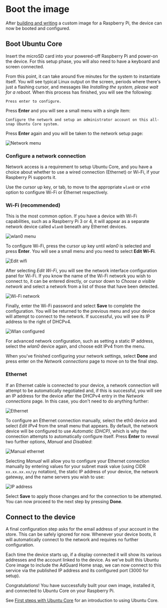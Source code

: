 # Boot the image

After [building and writing](/tutorials/build-your-first-image/build-the-image) a custom image for a Raspberry Pi, the device can now be booted and configured.

## Boot Ubuntu Core

Insert the microSD card into your powered-off Raspberry Pi and power-on the device. For this setup phase, you will also need to have a keyboard and screen connected.

From this point, it can take around five minutes for the system to instantiate itself. You will see typical Linux output on the screen, periods where there's just a flashing cursor, and messages like _Installing the system, please wait for a reboot_.  When this process has finished, you will see the following:

`Press enter to configure.`

Press **Enter** and you will see a small menu with a single item:

`Configure the network and setup an administrator account on this all-snap Ubuntu Core system.`

Press **Enter** again and you will be taken to the network setup page:

![Network menu](https://assets.ubuntu.com/v1/8db3caab-image.png)

###  Configure a network connection

Network access is a requirement to setup Ubuntu Core, and you have a choice about whether to use a wired connection (Ethernet) or Wi-Fi, if your Raspberry Pi supports it.

Use the cursor up key, or tab, to move to the appropriate `wlan0` or `eth0` option to configure Wi-Fi or Ethernet respectively.

### Wi-Fi (recommended)

This is the most common option. If you have a device with Wi-Fi capabilities, such as a Raspberry Pi 3 or 4, it will appear as a separate network device called `wlan0` beneath any Ethernet devices.

![wlan0 menu](https://assets.ubuntu.com/v1/3765991b-image%20(1).png)

To configure Wi-Fi, press the cursor up key until  _wlan0_ is selected and press **Enter**. You will see a small menu and you need to select **Edit Wi-Fi**.

![Edit wifi](https://assets.ubuntu.com/v1/f4889452-image%20(2).png)

After selecting _Edit Wi-Fi_, you will see the network interface configuration panel for Wi-Fi. If you know the name of the Wi-Fi network you wish to connect to, it can be entered directly, or cursor down to _Choose a visible network_ and select a network from a list of those that have been detected.

![Wi-Fi network](https://assets.ubuntu.com/v1/bf6ddac7-image%20(3).png)

Finally, enter the Wi-Fi password and select **Save** to complete the configuration. You will be returned to the previous menu and your device will attempt to connect to the network. If successful, you will see its IP address to the right of DHCPv4.

![Wlan configured](https://assets.ubuntu.com/v1/9a7c81a5-image%20(4).png)

For advanced network configuration, such as setting a static IP address, select the _wlan0_ device again, and choose edit IPv4 from the menu.

When you've finished configuring your network settings, select **Done** and press enter on the _Network connections_ page to move on to the final step.

### Ethernet

If an Ethernet cable is connected to your device, a network connection will attempt to be automatically negotiated and, if this is successful, you will see an IP address for the device after the DHCPv4 entry in the _Network connections_ page. In this case, you don't need to do anything further:

![Ethernet](https://assets.ubuntu.com/v1/74586cbe-image%20(5).png)

To configure an Ethernet connection manually, select the eth0 device and select _Edit IPv4_ from the small menu that appears. By default, the network device will be configured to use _Automatic (DHCP)_, which is why the connection attempts to automatically configure itself. Press **Enter** to reveal two further options, _Manual_ and _Disabled_:

![Manual ethernet](https://assets.ubuntu.com/v1/01acc192-image%20(6).png)

Selecting _Manual_ will allow you to configure your Ethernet connection manually by entering values for your subnet mask value (using CIDR `xx.xx.xx.xx/yy` notation), the static IP address of your device, the network gateway, and the name servers you wish to use:

![IP address](https://assets.ubuntu.com/v1/ad78cf8a-image%20(7).png)

Select **Save** to apply those changes and for the connection to be attempted. You can now proceed to the next step by pressing **Done**.

## Connect to the device

A final configuration step asks for the email address of your account in the store. This can be safely ignored for now. Whenever your device boots, it will automatically connect to the network and requires no further configuration.

Each time the device starts up, if a display connected it will show its various addresses and the account linked to the device. As we've built this Ubuntu Core image to include the AdGuard Home snap, we can now connect to this service via the published IP address and its configured port (3000 for setup).

Congratulations! You have successfully built your own image, installed it, and connected to Ubuntu Core on your Raspberry Pi.

See [First steps with Ubuntu Core](/how-to-guides/using-ubuntu-core) for an introduction to using Ubuntu Core.

